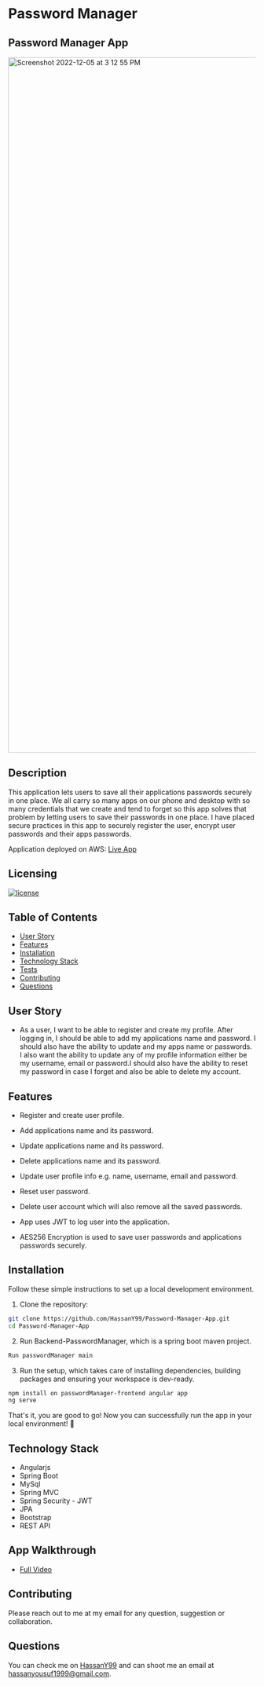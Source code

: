 # Password Manager 

## Password Manager App

<img width="1416" alt="Screenshot 2022-12-05 at 3 12 55 PM" src="https://user-images.githubusercontent.com/86437158/205733922-665b0539-a0d0-4b4e-8986-a37b876abf11.png">

  ## Description

  This application lets users to save all their applications passwords securely in one place. We all carry so many apps on our phone and desktop with so many credentials that we create and tend to forget so this app solves that problem by letting users to save their passwords in one place. I have placed secure practices in this app to securely register the user, encrypt user passwords and their apps passwords.
  
  Application deployed on AWS: [Live App](http://ngpasswordmanager.s3-website.us-east-2.amazonaws.com/)

  ## Licensing

  [![license](https://img.shields.io/badge/license-MIT-blue)](https://shields.io)

  ## Table of Contents
  - [User Story](#user-story)
  - [Features](#features)
  - [Installation](#installation)
  - [Technology Stack](#technology-stack)
  - [Tests](#tests)
  - [Contributing](#contributing)
  - [Questions](#questions)

  ## User Story

* As a user, I want to be able to register and create my profile. After logging in, I should be able to add my applications name and password. I should also have the ability to update and my apps name or passwords. I also want the ability to update any of my profile information either be my username, email or password.I should also have the ability to reset my password in case I forget and also be able to delete my account.

## Features

  * Register and create user profile.

  * Add applications name and its password.

  * Update applications name and its password.

  * Delete applications name and its password.

  * Update user profile info e.g. name, username, email and password.
  
  * Reset user password.
  
  * Delete user account which will also remove all the saved passwords.

  * App uses JWT to log user into the application.

  * AES256 Encryption is used to save user passwords and applications passwords securely.

  ## Installation

  Follow these simple instructions to set up a local development environment.

1. Clone the repository:

  ```bash
  git clone https://github.com/HassanY99/Password-Manager-App.git
  cd Password-Manager-App
  ```
2. Run Backend-PasswordManager, which is a spring boot maven project.

  ```bash
  Run passwordManager main
  ```
  
3. Run the setup, which takes care of installing dependencies, building packages and ensuring your workspace is dev-ready.

  ```bash
  npm install on passwordManager-frontend angular app
  ng serve
  ```

That's it, you are good to go! Now you can successfully run the app in your local environment! 👾

 ## Technology Stack

  - Angularjs
  - Spring Boot
  - MySql
  - Spring MVC
  - Spring Security - JWT
  - JPA
  - Bootstrap
  - REST API
  
  ## App Walkthrough

  - [Full Video](https://drive.google.com/file/d/1VUcnCwJBgmhgGhCLFrUEcOio1Hj0dna8/view)
  

  ## Contributing

  Please reach out to me at my email for any question, suggestion or collaboration.

  ## Questions

  You can check me on [HassanY99](https://github.com/HassanY99) and can shoot me an email at hassanyousuf1999@gmail.com.
